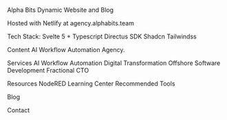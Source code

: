 Alpha Bits Dynamic Website and Blog

Hosted with Netlify at agency.alphabits.team

Tech Stack:
Svelte 5 + Typescript
Directus SDK
Shadcn
Tailwindss

Content
AI Workflow Automation Agency.

Services
AI Workflow Automation
Digital Transformation
Offshore Software Development
Fractional CTO

Resources
NodeRED Learning Center
Recommended Tools

Blog

Contact
